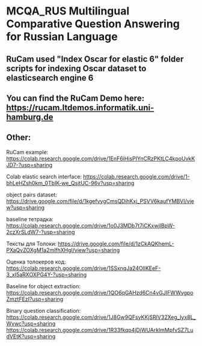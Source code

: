 # MCQA_RUS Multilingual Comparative Question Answering for Russian Language

## RuCam used "Index Oscar for elastic 6" folder scripts for indexing Oscar dataset to elasticsearch engine 6
## You can find the RuCam Demo here: https://rucam.ltdemos.informatik.uni-hamburg.de
## Other:

RuCam example: https://colab.research.google.com/drive/1EnF6iHisPIYnCRzPKtLC4kpoUvkKJD7-?usp=sharing

Colab elastic search interface: https://colab.research.google.com/drive/1-bhLeHZsh0km_0TbIK-we_QsitUC-96v?usp=sharing

object pairs dataset: https://drive.google.com/file/d/1kgefvygCmsQDihKxj_PSVV6kaufYMBVI/view?usp=sharing

baseline тетрадка: https://colab.research.google.com/drive/1o0J3MDb7t7iCKxwjIBpW-2czXrSLdW7-?usp=sharing

Тексты для Толоки: https://drive.google.com/file/d/1zCkAQKhemL-PXaQvZOXgM1a2mlfhXHgl/view?usp=sharing

Оценка толокеров код: https://colab.research.google.com/drive/1SSxnqJa24OllKEeF-3_xI5aRXOXPG4Y-?usp=sharing

Baseline for object extraction: https://colab.research.google.com/drive/1QO6qGAHzd6Cn4vGJIFWWvgpoZmztFEzI?usp=sharing

Binary question classification: https://colab.research.google.com/drive/1J8Gw9QFsyKKjSRlV32Xeg_Iyx8L_Wvwc?usp=sharing
https://colab.research.google.com/drive/1R33fkqp4jDjWUArklmMpfvSZ7LudVEtK?usp=sharing
